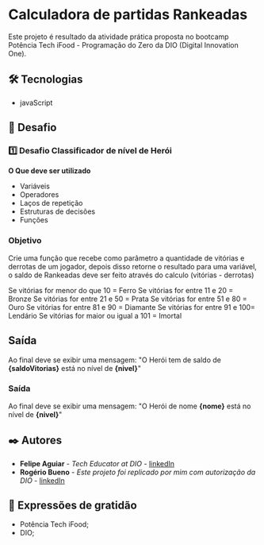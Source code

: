 #  Calculadora de partidas Rankeadas

Este projeto é resultado da atividade prática proposta no bootcamp Potência Tech iFood - Programação do Zero da DIO (Digital Innovation One).


## 🛠️ Tecnologias

*  javaScript 


## 📌 Desafio

### 1️⃣ Desafio Classificador de nível de Herói

**O Que deve ser utilizado**

- Variáveis
- Operadores
- Laços de repetição
- Estruturas de decisões
- Funções

### Objetivo

Crie uma função que recebe como parâmetro a quantidade de vitórias e derrotas de um jogador,
depois disso retorne o resultado para uma variável, o saldo de Rankeadas deve ser feito através do calculo (vitórias - derrotas)

Se vitórias for menor do que 10 = Ferro
Se vitórias for entre 11 e 20 = Bronze
Se vitórias for entre 21 e 50 = Prata
Se vitórias for entre 51 e 80 = Ouro
Se vitórias for entre 81 e 90 = Diamante
Se vitórias for entre 91 e 100= Lendário
Se vitórias for maior ou igual a 101 = Imortal

## Saída

Ao final deve se exibir uma mensagem:
"O Herói tem de saldo de **{saldoVitorias}** está no nível de **{nivel}**"

### Saída

Ao final deve se exibir uma mensagem:
"O Herói de nome **{nome}** está no nível de **{nivel}**"

## ✒️ Autores

* **Felipe Aguiar** - *Tech Educator at DIO* - [linkedIn](https://www.linkedin.com/in/felipe-exe/)
* **Rogério Bueno** - *Este projeto foi replicado por mim com autorização da DIO* - [linkedIn](https://www.linkedin.com/in/rogeriobuenos/)

## 🎁 Expressões de gratidão

* Potência Tech iFood;
* DIO;